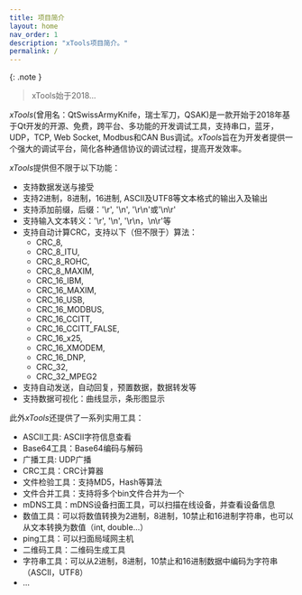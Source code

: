 ```yaml
---
title: 项目简介
layout: home
nav_order: 1
description: "xTools项目简介。"
permalink: /
---
```


{: .note }
> xTools始于2018...

*xTools*(曾用名：QtSwissArmyKnife，瑞士军刀，QSAK)是一款开始于2018年基于Qt开发的开源、免费，跨平台、多功能的开发调试工具，支持串口，蓝牙，UDP，TCP, Web Socket, Modbus和CAN Bus调试。*xTools*旨在为开发者提供一个强大的调试平台，简化各种通信协议的调试过程，提高开发效率。

*xTools*提供但不限于以下功能：

* 支持数据发送与接受
* 支持2进制，8进制，16进制, ASCII及UTF8等文本格式的输出入及输出
* 支持添加前缀，后缀：'\r', '\n', '\r\n'或'\n\r'
* 支持输入文本转义：'\r', '\n', '\r\n，\n\r'等
* 支持自动计算CRC，支持以下（但不限于）算法：
  * CRC_8,
  * CRC_8_ITU,
  * CRC_8_ROHC,
  * CRC_8_MAXIM,
  * CRC_16_IBM,
  * CRC_16_MAXIM,
  * CRC_16_USB,
  * CRC_16_MODBUS,
  * CRC_16_CCITT,
  * CRC_16_CCITT_FALSE,
  * CRC_16_x25,
  * CRC_16_XMODEM,
  * CRC_16_DNP,
  * CRC_32,
  * CRC_32_MPEG2
* 支持自动发送，自动回复，预置数据，数据转发等
* 支持数据可视化：曲线显示，条形图显示

此外*xTools*还提供了一系列实用工具：

* ASCII工具: ASCII字符信息查看
* Base64工具：Base64编码与解码
* 广播工具: UDP广播
* CRC工具：CRC计算器
* 文件检验工具：支持MD5，Hash等算法
* 文件合并工具：支持将多个bin文件合并为一个
* mDNS工具：mDNS设备扫面工具，可以扫描在线设备，并查看设备信息
* 数值工具：可以将数值转换为2进制，8进制，10禁止和16进制字符串，也可以从文本转换为数值（int, double...）
* ping工具：可以扫面局域网主机
* 二维码工具：二维码生成工具
* 字符串工具：可以从2进制，8进制，10禁止和16进制数据中编码为字符串（ASCII，UTF8）
* ...

